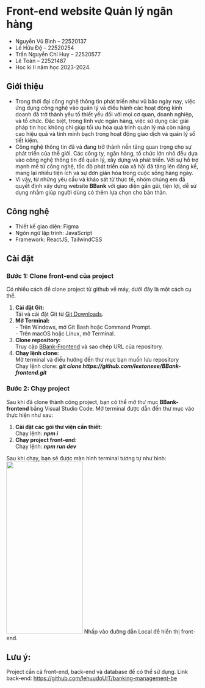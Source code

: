# Front-end website Quản lý ngân hàng
*	Nguyễn Vũ Bình – 22520137
*	Lê Hữu Độ – 22520254
*	Trần Nguyễn Chí Huy – 22520577
*	Lê Toàn – 22521487
* Học kì II năm học 2023-2024.

## Giới thiệu
* Trong thời đại công nghệ thông tin phát triển như vũ bão ngày nay, việc ứng dụng công nghệ vào quản lý và điều hành các hoạt động kinh doanh đã trở thành yếu tố thiết yếu đối với mọi cơ quan, doanh nghiệp, và tổ chức. Đặc biệt, trong lĩnh vực ngân hàng, việc sử dụng các giải pháp tin học không chỉ giúp tối ưu hóa quá trình quản lý mà còn nâng cao hiệu quả và tính minh bạch trong hoạt động giao dịch và quản lý sổ tiết kiệm.
* Công nghệ thông tin đã và đang trở thành nền tảng quan trọng cho sự phát triển của thế giới. Các công ty, ngân hàng, tổ chức lớn nhỏ đều dựa vào công nghệ thông tin để quản lý, xây dựng và phát triển. Với sự hỗ trợ mạnh mẽ từ công nghệ, tốc độ phát triển của xã hội đã tăng lên đáng kể, mang lại nhiều tiện ích và sự đơn giản hóa trong cuộc sống hàng ngày.
* Vì vậy, từ những yêu cầu và khảo sát từ thực tế, nhóm chúng em đã quyết định xây dựng website <b>BBank</b> với giao diện gần gũi, tiện lợi, dễ sử dụng nhằm giúp người dùng có thêm lựa chọn cho bản thân.

## Công nghệ
* Thiết kế giao diện: Figma
* Ngôn ngữ lập trình: JavaScript
* Framework: ReactJS, TailwindCSS

## Cài đặt
### Bước 1: Clone front-end của project
Có nhiều cách để clone project từ github về máy, dưới đây là một cách cụ thể.
<ol>
  <li>
    <span style="display: block;"><b>Cài đặt Git:</b><br></span>
    <div>Tải và cài đặt Git từ <a href="https://git-scm.com/downloads">Git Downloads</a>.</div>
  </li>
  <li>
    <span style="display: block;"><b>Mở Terminal:</b><br></span>
    <div>- Trên Windows, mở Git Bash hoặc Command Prompt.</div>
    <div>- Trên macOS hoặc Linux, mở Terminal.</div>
  </li>
  <li>
    <span style="display: block;"><b>Clone repository:</b><br></span>
    <div>Truy cập <a href="https://github.com/leetoneee/BBank-frontend">BBank-Frontend</a> và sao chép URL của repository.</div>
  </li>
  <li>
    <span style="display: block;"><b>Chạy lệnh clone:</b><br></span>
    <div>Mở terminal và điều hướng đến thư mục bạn muốn lưu repository</div>
    <div>Chạy lệnh clone: <b><em>git clone https://github.com/leetoneee/BBank-frontend.git</em></b></div>
  </li>
</ol>

### Bước 2: Chạy project
Sau khi đã clone thành công project, bạn có thể mở thư mục <b>BBank-frontend</b> bằng Visual Studio Code. Mở terminal được dẫn đến thư mục vào thực hiện như sau:
<ol>
  <li>
    <span style="display: block;"><b>Cài đặt các gói thư viện cần thiết:</b><br></span>
    <div>Chạy lệnh: <b><em>npm i</em></b></div>
  </li>
  <li>
    <span style="display: block;"><b>Chạy project front-end:</b><br></span>
    <div>Chạy lệnh: <b><em>npm run dev</em></b></div>
  </li>
</ol>
Sau khi chạy, bạn sẽ được màn hình terminal tương tự như hình:
<img src="https://github.com/leetoneee/BBank-frontend/assets/127734828/05d87304-32f0-4bf5-92cd-66584863dea3" width="200" height="450" style="display: inline-block;"/>
Nhấp vào đường dẫn Local để hiển thị front-end.

## Lưu ý:
Project cần cả front-end, back-end và database để có thể sử dụng.
Link back-end: https://github.com/lehuudoUIT/banking-management-be


